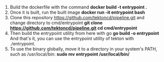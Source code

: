 1) Build the dockerfile with the command
   	**docker build -t entrypoint .**
2) Once it is built, run the built image
   	**docker run -it entrypoint bash**
3) Clone this repository https://github.com/tektoncd/pipeline.git and change directory to cmd/entrypoint
   	**git clone https://github.com/tektoncd/pipeline.git
   	cd cmd/entrypoint**
4) Then build the entrypoint utility from here with go
   	**go build -o entrypoint**
   And that's it, you can use the entrypoint utility of tekton with ./entrypoint.
5) To use the binary globally, move it to a directory in your system's PATH, such as /usr/local/bin:
   	**sudo mv entrypoint /usr/local/bin/**
